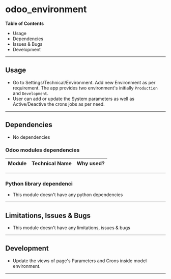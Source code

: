 # odoo_environment

**Table of Contents**

* Usage
* Dependencies
* Issues & Bugs
* Development

---

## Usage

* Go to Settings/Technical/Environment. Add new Environment as per requirement. The app provides two environment's initially `Production` and `Development`.
* User can add or update the System parameters as well as Active/Deactive the crons jobs as per need.

---

## Dependencies

* No dependencies

### Odoo modules dependencies

| Module         | Technical Name | Why used?                                                                                        |
|----------------|----------------|--------------------------------------------------------------------------------------------------|
---

### Python library dependenci

* This module doesn't have any python dependencies

---

## Limitations, Issues & Bugs

* This module doesn't have any limitations, issues & bugs

---

## Development

* Update the views of page's Parameters and Crons inside model environment.
---
